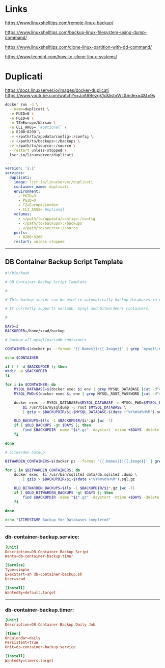 # Links

https://www.linuxshelltips.com/remote-linux-backup/

https://www.linuxshelltips.com/backup-linux-filesystem-using-dump-command/

https://www.linuxshelltips.com/clone-linux-partition-with-dd-command/

https://www.tecmint.com/how-to-clone-linux-systems/

# Duplicati

https://docs.linuxserver.io/images/docker-duplicati
https://www.youtube.com/watch?v=JoA6Bezgk1c&list=WL&index=4&t=9s

```sh
docker run -d \
  --name=duplicati \
  -e PUID=0 \
  -e PGID=0 \
  -e TZ=Europe/Warsaw \
  -e CLI_ARGS= `#optional` \
  -p 8200:8200 \
  -v </path/to/appdata/config>:/config \
  -v </path/to/backups>:/backups \
  -v </path/to/source>:/source \
  --restart unless-stopped \
  lscr.io/linuxserver/duplicati
```

```yaml
---
version: '2.1'
services:
  duplicati:
    image: lscr.io/linuxserver/duplicati
    container_name: duplicati
    environment:
      - PUID=0
      - PGID=0
      - TZ=Europe/London
      - CLI_ARGS= #optional
    volumes:
      - </path/to/appdata/config>:/config
      - </path/to/backups>:/backups
      - </path/to/source>:/source
    ports:
      - 8200:8200
    restart: unless-stopped
```

---

## DB Container Backup Script Template

```sh
#!/bin/bash

# DB Container Backup Script Template

# ---

# This backup script can be used to automatically backup databases in docker containers.

# It currently supports mariadb, mysql and bitwardenrs containers.

#

DAYS=2
BACKUPDIR=/home/xcad/backup

# backup all mysql/mariadb containers

CONTAINER=$(docker ps --format '{{.Names}}:{{.Image}}' | grep 'mysql\|mariadb' | cut -d":" -f1)

echo $CONTAINER

if [ ! -d $BACKUPDIR ]; then
mkdir -p $BACKUPDIR
fi

for i in $CONTAINER; do
    MYSQL_DATABASE=$(docker exec $i env | grep MYSQL_DATABASE |cut -d"=" -f2)
    MYSQL_PWD=$(docker exec $i env | grep MYSQL_ROOT_PASSWORD |cut -d"=" -f2)

    docker exec -e MYSQL_DATABASE=$MYSQL_DATABASE -e MYSQL_PWD=$MYSQL_PWD \
        $i /usr/bin/mysqldump -u root $MYSQL_DATABASE \
        | gzip > $BACKUPDIR/$i-$MYSQL_DATABASE-$(date +"%Y%m%d%H%M").sql.gz

    OLD_BACKUPS=$(ls -1 $BACKUPDIR/$i*.gz |wc -l)
    if [ $OLD_BACKUPS -gt $DAYS ]; then
        find $BACKUPDIR -name "$i*.gz" -daystart -mtime +$DAYS -delete
    fi

done

# bitwarden backup

BITWARDEN_CONTAINERS=$(docker ps --format '{{.Names}}:{{.Image}}' | grep 'bitwardenrs' | cut -d":" -f1)

for i in $BITWARDEN_CONTAINERS; do
    docker exec  $i /usr/bin/sqlite3 data/db.sqlite3 .dump \
        | gzip > $BACKUPDIR/$i-$(date +"%Y%m%d%H%M").sql.gz

    OLD_BITWARDEN_BACKUPS=$(ls -1 $BACKUPDIR/$i*.gz |wc -l)
    if [ $OLD_BITWARDEN_BACKUPS -gt $DAYS ]; then
        find $BACKUPDIR -name "$i*.gz" -daystart -mtime +$DAYS -delete
    fi

done

echo "$TIMESTAMP Backup for Databases completed"
```

---

### db-container-backup.service:

```toml
[Unit]
Description=DB Container Backup Script
Wants=db-container-backup.timer

[Service]
Type=simple
ExecStart=sh db-container-backup.sh
User=xcad

[Install]
WantedBy=default.target
```

---

### db-container-backup.timer:

```toml
[Unit]
Description=DB Container Backup Daily Job

[Timer]
OnCalendar=daily
Persistent=true
Unit=db-container-backup.service

[Install]
WantedBy=timers.target
```
